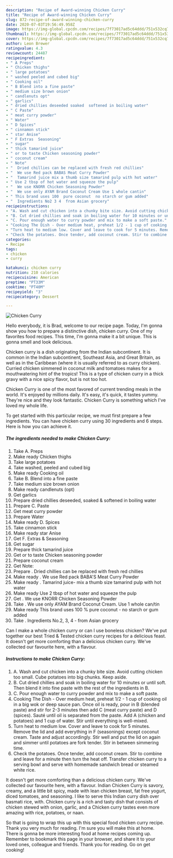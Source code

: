 ```yaml
---
description: "Recipe of Award-winning Chicken Curry"
title: "Recipe of Award-winning Chicken Curry"
slug: 872-recipe-of-award-winning-chicken-curry
date: 2020-07-03T19:56:49.958Z
image: https://img-global.cpcdn.com/recipes/7f73017ad5c64ddd/751x532cq70/chicken-curry-recipe-main-photo.jpg
thumbnail: https://img-global.cpcdn.com/recipes/7f73017ad5c64ddd/751x532cq70/chicken-curry-recipe-main-photo.jpg
cover: https://img-global.cpcdn.com/recipes/7f73017ad5c64ddd/751x532cq70/chicken-curry-recipe-main-photo.jpg
author: Leon Brewer
ratingvalue: 4.3
reviewcount: 24487
recipeingredient:
- " A Preps"
- " Chicken thighs"
- " large potatoes"
- " washed peeled and cubed big"
- " Cooking oil"
- " B Blend into a fine paste"
- " medium size brown onion"
- " candlenuts opt"
- " garlics"
- " dried chillies deseeded soaked  softened in boiling water"
- " C Paste"
- " meat curry powder"
- " Water"
- " D Spices"
- " cinnamon stick"
- " star Anise"
- " F Extras  Seasoning"
- " sugar"
- " thick tamarind juice"
- " or to taste Chicken seasoning powder"
- " coconut cream"
- " Note"
- "  Dried chillies can be replaced with fresh red chillies"
- "  We use Red pack BABAS Meat Curry Powder"
- "  Tamarind juice mix a thumb size tamarind pulp with hot water"
- " Use 2 tbsp of hot water and squeeze the pulp"
- "  We use KNORR Chicken Seasoning Powder"
- "  We use only AYAM Brand Coconut Cream Use 1 whole cantin"
- " This brand uses 100  pure coconut  no starch or gum added"
- "  Ingredients No2 3 4  from Asian grocery"
recipeinstructions:
- "A. Wash and cut chicken into a chunky bite size. Avoid cutting chicken too small. Cube potatoes into big chunks. Keep aside."
- "B. Cut dried chillies and soak in boiling water for 10 minutes or until soft. Then blend it into fine paste with the rest of the ingredients in B."
- "C. Pour enough water to curry powder and mix to make a soft paste."
- "Cooking The Dish - Over medium heat, preheat 1/2 - 1 cup of cooking oil in a big wok or deep sauce pan. Once oil is ready, pour in B (blended paste) and stir for 2-3 minutes then add C (meat curry paste) and D (spices). Sauté until oil is separated from the paste. Add A (chicken and potatoes) and 1 cup of water. Stir until everything is well-mixed."
- "Turn heat to medium low. Cover and leave to cook for 5 minutes. Remove the lid and add everything in F (seasonings) except coconut cream. Taste and adjust accordingly. Stir well and put the lid on again and simmer until potatoes are fork tender. Stir in between simmering time."
- "Check the potatoes. Once tender, add coconut cream. Stir to combine and leave for a minute then turn the heat off. Transfer chicken curry to a serving bowl and serve with homemade sandwich bread or steamed white rice."
categories:
- Recipe
tags:
- chicken
- curry

katakunci: chicken curry 
nutrition: 210 calories
recipecuisine: American
preptime: "PT33M"
cooktime: "PT40M"
recipeyield: "3"
recipecategory: Dessert

---
```



![Chicken Curry](https://img-global.cpcdn.com/recipes/7f73017ad5c64ddd/751x532cq70/chicken-curry-recipe-main-photo.jpg)

Hello everybody, it is Brad, welcome to our recipe page. Today, I'm gonna show you how to prepare a distinctive dish, chicken curry. One of my favorites food recipes. This time, I'm gonna make it a bit unique. This is gonna smell and look delicious.

Chicken curry is a dish originating from the Indian subcontinent. It is common in the Indian subcontinent, Southeast Asia, and Great Britain, as well as in the Caribbean (where it is usually referred to as curry chicken). Curried chicken simmered in coconut milk and tomatoes makes for a mouthwatering hint of the tropics! This is a type of chicken curry in a thick gravy with a nice spicy flavor, but is not too hot.

Chicken Curry is one of the most favored of current trending meals in the world. It's enjoyed by millions daily. It's easy, it's quick, it tastes yummy. They're nice and they look fantastic. Chicken Curry is something which I've loved my whole life.


To get started with this particular recipe, we must first prepare a few ingredients. You can have chicken curry using 30 ingredients and 6 steps. Here is how you can achieve it.

<!--inarticleads1-->

##### The ingredients needed to make Chicken Curry:

1. Take  A. Preps
1. Make ready  Chicken thighs
1. Take  large potatoes
1. Take  washed, peeled and cubed big
1. Make ready  Cooking oil
1. Take  B. Blend into a fine paste
1. Take  medium size brown onion
1. Make ready  candlenuts (opt)
1. Get  garlics
1. Prepare  dried chillies deseeded, soaked &amp; softened in boiling water
1. Prepare  C. Paste
1. Get  meat curry powder
1. Prepare  Water
1. Make ready  D. Spices
1. Take  cinnamon stick
1. Make ready  star Anise
1. Get  F. Extras &amp; Seasoning
1. Get  sugar
1. Prepare  thick tamarind juice
1. Get  or to taste Chicken seasoning powder
1. Prepare  coconut cream
1. Get  Note:
1. Prepare  . Dried chillies can be replaced with fresh red chillies
1. Make ready  . We use Red pack BABA&#39;S Meat Curry Powder
1. Make ready  . Tamarind juice- mix a thumb size tamarind pulp with hot water
1. Make ready  Use 2 tbsp of hot water and squeeze the pulp
1. Get  . We use KNORR Chicken Seasoning Powder
1. Take  . We use only AYAM Brand Coconut Cream. Use 1 whole can/tin
1. Make ready  This brand uses 100 % pure coconut - no starch or gum added
1. Take  . Ingredients No.2, 3, 4 - from Asian grocery


Can I make a whole chicken curry or can I use boneless chicken? We&#39;ve put together our best Tried &amp; Tested chicken curry recipes for a delicious feast. It doesn&#39;t get more comforting than a delicious chicken curry. We&#39;ve collected our favourite here, with a flavour. 

<!--inarticleads2-->

##### Instructions to make Chicken Curry:

1. A. Wash and cut chicken into a chunky bite size. Avoid cutting chicken too small. Cube potatoes into big chunks. Keep aside.
1. B. Cut dried chillies and soak in boiling water for 10 minutes or until soft. Then blend it into fine paste with the rest of the ingredients in B.
1. C. Pour enough water to curry powder and mix to make a soft paste.
1. Cooking The Dish - Over medium heat, preheat 1/2 - 1 cup of cooking oil in a big wok or deep sauce pan. Once oil is ready, pour in B (blended paste) and stir for 2-3 minutes then add C (meat curry paste) and D (spices). Sauté until oil is separated from the paste. Add A (chicken and potatoes) and 1 cup of water. Stir until everything is well-mixed.
1. Turn heat to medium low. Cover and leave to cook for 5 minutes. Remove the lid and add everything in F (seasonings) except coconut cream. Taste and adjust accordingly. Stir well and put the lid on again and simmer until potatoes are fork tender. Stir in between simmering time.
1. Check the potatoes. Once tender, add coconut cream. Stir to combine and leave for a minute then turn the heat off. Transfer chicken curry to a serving bowl and serve with homemade sandwich bread or steamed white rice.


It doesn&#39;t get more comforting than a delicious chicken curry. We&#39;ve collected our favourite here, with a flavour. Indian Chicken Curry is savory, creamy, and a little bit spicy, made with lean chicken breast, fat free yogurt, diced tomatoes, and seasoning. I like to serve this Indian curry dish over basmati rice, with. Chicken curry is a rich and tasty dish that consists of chicken stewed with onion, garlic, and a Chicken curry tastes even more amazing with rice, potatoes, or naan. 

So that is going to wrap this up with this special food chicken curry recipe. Thank you very much for reading. I'm sure you will make this at home. There is gonna be more interesting food at home recipes coming up. Remember to bookmark this page in your browser, and share it to your loved ones, colleague and friends. Thank you for reading. Go on get cooking!
